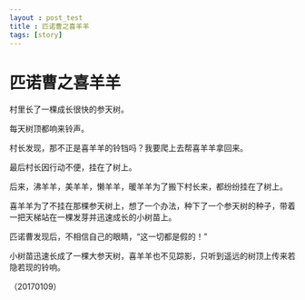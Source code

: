 ```yaml
---
layout : post_test
title : 匹诺曹之喜羊羊
tags: [story]
---
```


# 匹诺曹之喜羊羊

村里长了一棵成长很快的参天树。

每天树顶都响来铃声。

村长发现，那不正是喜羊羊的铃铛吗？我要爬上去帮喜羊羊拿回来。

最后村长因行动不便，挂在了树上。

后来，沸羊羊，美羊羊，懒羊羊，暖羊羊为了搬下村长来，都纷纷挂在了树上。

喜羊羊为了不挂在那棵参天树上，想了一个办法，种下了一个参天树的种子，带着一把天梯站在一棵发芽并迅速成长的小树苗上。

匹诺曹发现后，不相信自己的眼睛，“这一切都是假的！”

小树苗迅速长成了一棵大参天树，喜羊羊也不见踪影，只听到遥远的树顶上传来若隐若现的铃响。

（20170109）